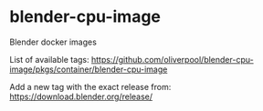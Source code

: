 # blender-cpu-image
Blender docker images

List of available tags: https://github.com/oliverpool/blender-cpu-image/pkgs/container/blender-cpu-image

Add a new tag with the exact release from: https://download.blender.org/release/
